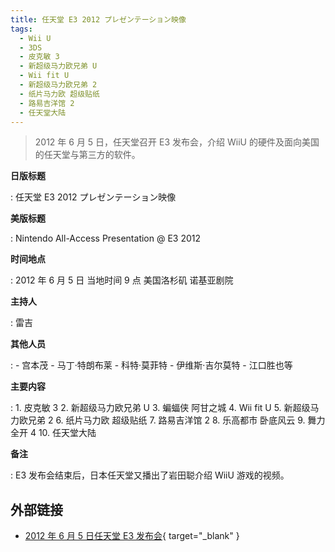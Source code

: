 ```yaml
---
title: 任天堂 E3 2012 プレゼンテーション映像
tags:
  - Wii U
  - 3DS
  - 皮克敏 3
  - 新超级马力欧兄弟 U
  - Wii fit U
  - 新超级马力欧兄弟 2
  - 纸片马力欧 超级贴纸
  - 路易吉洋馆 2
  - 任天堂大陆
---
```


> 2012 年 6 月 5 日，任天堂召开 E3 发布会，介绍 WiiU 的硬件及面向美国的任天堂与第三方的软件。

**日版标题**

:	任天堂 E3 2012 プレゼンテーション映像

**美版标题**

:	Nintendo All-Access Presentation @ E3 2012

**时间地点**

:	2012 年 6 月 5 日 当地时间 9 点 美国洛杉矶 诺基亚剧院

**主持人**

:	雷吉

**其他人员**

:	- 宫本茂
	- 马丁·特朗布莱
	- 科特·莫菲特
	- 伊维斯·吉尔莫特
	- 江口胜也等

**主要内容**

:	1. 皮克敏 3
	2. 新超级马力欧兄弟 U
	3. 蝙蝠侠 阿甘之城
	4. Wii fit U
	5. 新超级马力欧兄弟 2
	6. 纸片马力欧 超级贴纸
	7. 路易吉洋馆 2
	8. 乐高都市 卧底风云
	9. 舞力全开 4
	10. 任天堂大陆

**备注**

:	E3 发布会结束后，日本任天堂又播出了岩田聪介绍 WiiU 游戏的视频。

## 外部链接

- [2012 年 6 月 5 日任天堂 E3 发布会](https://www.bilibili.com/video/BV1SJ411d7h8/){ target="_blank" }
